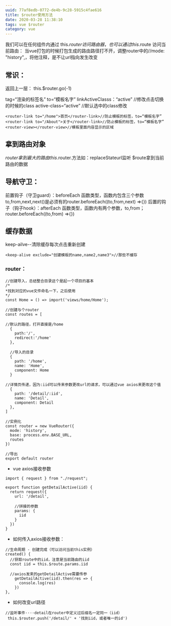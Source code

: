 ```yaml
---
uuid: 77af8edb-0772-de4b-9c28-5915c4fae616
title: $router使用方法
date: 2020-03-28 11:38:10
tags: vue $router
category: vue
---
```

我们可以在任何组件内通过 this.$router 访问路由器，也可以通过 this.$route 访问当前路由：
当vue打包的时候打包生成的路由路径打不开，调整router中的//mode: "history",，将他注释，是不让url指向发生改变
<!-- more -->
##  常识：
返回上一层：
this.$router.go(-1)

tag=“渲染的标签名”
to=“模板名字”
linkActiveClasss：“active”    //修改点击切换的时候的class
active-class=“active”   //默认选中的class修改
```
<router-link to="/home">首页</router-link>//防止模板的标签，to=“模板名字”
<router-link to="/About">关于</router-link>//防止模板的标签，to=“模板名字”
<router-view></router-view>//模板里面内容显示的区域
```

##  拿到路由对象
$router拿到最大的路由
this.$router.方法如：replaceStateurl监听
$route拿到当前路由的数据

##  导航守卫：
前置钩子（守卫guard）：beforeEach
	函数类型，函数内包含三个参数to,from,next,next()是必须有的router.beforeEach((to,from,next) =>{})
后置的钩子（钩子hook）：afterEach
	函数类型，函数内有两个参数，to,from；router.beforeEach((to,from) =>{})

##  缓存数据
keep-ailve--清除缓存每次点击重新创建
```
<keep-alive exclude="创建模板的name,name2,name3">//那些不缓存
```

### router：

```
//创建导入，总结整合目录这个是起一个项目的基本
/*
*找到对应的vue文件命名一下，之后使用
*/
const Home = () => import('views/home/Home');

//创建与个router
const routes = [

//默认的路径，打开直接是/home
  {
    path:'/',
    redirect:'/home'
  },

  //导入的目录
  {
    path: '/home',
    name: 'Home',
    component: Home
  }

//详情页传递，因为:iid可以传来参数更改url的请求，可以通过vue axios来更改这个值
  {
    path: '/detail/:iid',
    name: 'Detail',
    component: Detail
  },
]

//实例化
const router = new VueRouter({
  mode: 'history',
  base: process.env.BASE_URL,
  routes
})

//导出
export default router

```

* vue axios接收参数

```
import { request } from "./request";

export function getDetailActive(iid) {
  return request({
    url: '/detail',

    //拼接的参数
    params: {
      iid
    }
  })
}

```

* 如何传入axios接收参数：

```
//生命周期 - 创建完成（可以访问当前this实例）
created() {
  //获取route中的iid，注意是当前路由的iid
  const iid = this.$route.params.iid

  //axios发来的getDetailActive需要传参
    getDetailActive(iid).then(res => {
      console.log(res)
    })
},
```

* 如何改变url路径

```
//监听事件····detail在router中定义过后缀名一定同一（iid）
 this.$router.push('/detail/' + '找到iid，或者唯一的id')
```






